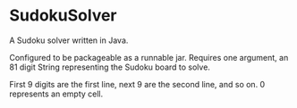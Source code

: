SudokuSolver
============

A Sudoku solver written in Java.

Configured to be packageable as a runnable jar. Requires one argument, an 81 digit String representing the Sudoku board to solve. 

First 9 digits are the first line, next 9 are the second line, and so on. 0 represents an empty cell. 

